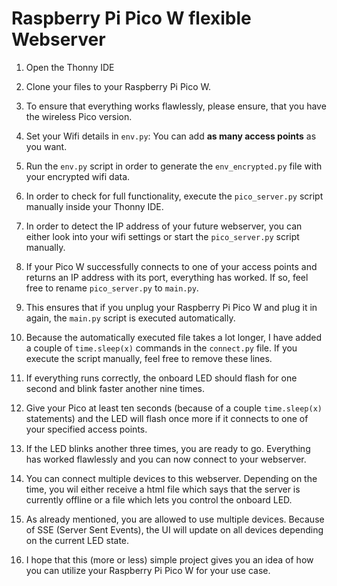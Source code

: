 # Raspberry Pi Pico W flexible Webserver

1. Open the Thonny IDE

2. Clone your files to your Raspberry Pi Pico W.

3. To ensure that everything works flawlessly, please ensure, that you have the wireless Pico version.
 
4. Set your Wifi details in `env.py`: You can add <b>as many access points</b> as you want.

5. Run the `env.py` script in order to generate the `env_encrypted.py` file with your encrypted wifi data.

6. In order to check for full functionality, execute the `pico_server.py` script manually inside your Thonny IDE.

7. In order to detect the IP address of your future webserver, you can either look into your wifi settings or start the `pico_server.py` script manually.

8. If your Pico W successfully connects to one of your access points and returns an IP address with its port, everything has worked. If so, feel free to rename `pico_server.py` to `main.py`.

9. This ensures that if you unplug your Raspberry Pi Pico W and plug it in again, the `main.py` script is executed automatically.

10. Because the automatically executed file takes a lot longer, I have added a couple of `time.sleep(x)` commands in the `connect.py` file. If you execute the script manually, feel free to remove these lines.

11. If everything runs correctly, the onboard LED should flash for one second and blink faster another nine times.

12. Give your Pico at least ten seconds (because of a couple `time.sleep(x)` statements) and the LED will flash once more if it connects to one of your specified access points.

13. If the LED blinks another three times, you are ready to go. Everything has worked flawlessly and you can now connect to your webserver.

14. You can connect multiple devices to this webserver. Depending on the time, you wil either receive a html file which says that the server is currently offline or a file which lets you control the onboard LED.

15. As already mentioned, you are allowed to use multiple devices. Because of SSE (Server Sent Events), the UI will update on all devices depending on the current LED state.

16. I hope that this (more or less) simple project gives you an idea of how you can utilize your Raspberry Pi Pico W for your use case.
